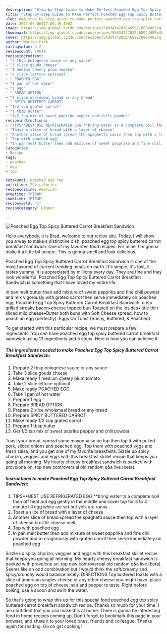 ```yaml
---
description: "Step-by-Step Guide to Make Perfect Poached Egg Top Spicy Buttered Carrot Breakfast Sandwich"
title: "Step-by-Step Guide to Make Perfect Poached Egg Top Spicy Buttered Carrot Breakfast Sandwich"
slug: 644-step-by-step-guide-to-make-perfect-poached-egg-top-spicy-buttered-carrot-breakfast-sandwich
date: 2021-06-06T17:00:49.190Z
image: https://img-global.cpcdn.com/recipes/5403474203246592/680x482cq70/poached-egg-top-spicy-buttered-carrot-breakfast-sandwich-recipe-main-photo.jpg
thumbnail: https://img-global.cpcdn.com/recipes/5403474203246592/680x482cq70/poached-egg-top-spicy-buttered-carrot-breakfast-sandwich-recipe-main-photo.jpg
cover: https://img-global.cpcdn.com/recipes/5403474203246592/680x482cq70/poached-egg-top-spicy-buttered-carrot-breakfast-sandwich-recipe-main-photo.jpg
author: Warren Park
ratingvalue: 4.2
reviewcount: 24648
recipeingredient:
- "2 tbsp bolognese sauce or any sauce"
- "3 slice gouda cheese"
- "1 medium cheery plum tomato"
- "2 slice lettuce optional"
- " POACHED EGG"
- "1 pan of hot water"
- "1 egg"
- " BREAD OPTION"
- "2 slice wholemeal bread or any bread"
- " SPICY BUTTERED CARROT"
- "1/2 cup grated carrot"
- "1 tbsp butter"
- "1/2 tsp mix of sweet paprika pepper and chili powder"
recipeinstructions:
- "TIPS**BEST USE REFRIGERATED EGG **bring water to a complete boil then off heat put egg gently in the middle and cover top for 3 to 4 minute till egg white are set but yolk are runny"
- "Toast a slice of bread with a layer of cheese"
- "Another slice of bread spread the spaghetti sauce then top with a layer of cheese broil till cheese melt"
- "Top with poached egg"
- "In pan melt butter then add mixture of sweet papprika and fine chili powder and mix vigorously with grated carrot then serve immediately on poached egg"
categories:
- Recipe
tags:
- poached
- egg
- top

katakunci: poached egg top 
nutrition: 294 calories
recipecuisine: American
preptime: "PT30M"
cooktime: "PT54M"
recipeyield: "1"
recipecategory: Dinner

---
```



![Poached Egg Top Spicy Buttered Carrot Breakfast Sandwich](https://img-global.cpcdn.com/recipes/5403474203246592/680x482cq70/poached-egg-top-spicy-buttered-carrot-breakfast-sandwich-recipe-main-photo.jpg)

Hello everybody, it is Brad, welcome to our recipe site. Today, I will show you a way to make a distinctive dish, poached egg top spicy buttered carrot breakfast sandwich. One of my favorites food recipes. For mine, I'm gonna make it a little bit unique. This is gonna smell and look delicious.

Poached Egg Top Spicy Buttered Carrot Breakfast Sandwich is one of the most favored of current trending meals on earth. It's simple, it's fast, it tastes yummy. It is appreciated by millions every day. They are fine and they look wonderful. Poached Egg Top Spicy Buttered Carrot Breakfast Sandwich is something that I have loved my entire life.

In pan melt butter then add mixture of sweet papprika and fine chili powder and mix vigorously with grated carrot then serve immediately on poached egg. Poached Egg Top Spicy Buttered Carrot Breakfast Sandwich. crisp grilled streaky bacon•cheese topped bun Toasted on the insides•little thin sliced mild cheese•Butter both buns with Soft Cheese spread. how to poach an egg (perfectly). Eggs On Toast (Sunny, Buttered, &amp; Poached).


To get started with this particular recipe, we must prepare a few ingredients. You can have poached egg top spicy buttered carrot breakfast sandwich using 13 ingredients and 5 steps. Here is how you can achieve it.

<!--inarticleads1-->

##### The ingredients needed to make Poached Egg Top Spicy Buttered Carrot Breakfast Sandwich:

1. Prepare 2 tbsp bolognese sauce or any sauce
1. Take 3 slice gouda cheese
1. Make ready 1 medium cheery plum tomato
1. Take 2 slice lettuce optional
1. Make ready  POACHED EGG
1. Take 1 pan of hot water
1. Prepare 1 egg
1. Prepare  BREAD OPTION
1. Prepare 2 slice wholemeal bread or any bread
1. Prepare  SPICY BUTTERED CARROT
1. Make ready 1/2 cup grated carrot
1. Prepare 1 tbsp butter
1. Get 1/2 tsp mix of sweet paprika pepper and chili powder


Toast your bread, spread some mayonnaise on top then top it with pulled pork, sliced onions and poached egg. Top them with poached eggs and fresh salsa, and you get one of my favorite breakfasts. Sizzle up spicy chorizo, veggies and eggs with this breakfast skillet recipe that keeps you going all morning. My hearty cheesy breakfast sandwich is packed with provolone on. top new controversial old random q&amp;a live (beta). 

<!--inarticleads2-->

##### Instructions to make Poached Egg Top Spicy Buttered Carrot Breakfast Sandwich:

1. TIPS**BEST USE REFRIGERATED EGG **bring water to a complete boil then off heat put egg gently in the middle and cover top for 3 to 4 minute till egg white are set but yolk are runny
1. Toast a slice of bread with a layer of cheese
1. Another slice of bread spread the spaghetti sauce then top with a layer of cheese broil till cheese melt
1. Top with poached egg
1. In pan melt butter then add mixture of sweet papprika and fine chili powder and mix vigorously with grated carrot then serve immediately on poached egg


Sizzle up spicy chorizo, veggies and eggs with this breakfast skillet recipe that keeps you going all morning. My hearty cheesy breakfast sandwich is packed with provolone on. top new controversial old random q&amp;a live (beta). Seems like an odd combination but I would think the soft/creamy and spicy/crunchy would balance nicely. DIRECTIONS Top buttered toasts with a slice of american singles cheese or any other cheese you might have. place poached egg on top of cheese, salt and pepper to taste. Right before boiling, use a spoon and swirl the water. 

So that's going to wrap this up for this special food poached egg top spicy buttered carrot breakfast sandwich recipe. Thanks so much for your time. I am confident that you can make this at home. There is gonna be interesting food in home recipes coming up. Don't forget to bookmark this page in your browser, and share it to your loved ones, friends and colleague. Thanks again for reading. Go on get cooking!
